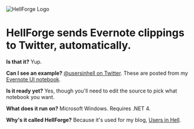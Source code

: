 ![HellForge Logo](http://i.imgur.com/15hat.png)

HellForge sends Evernote clippings to Twitter, automatically.
=============================================================

**Is that it?** Yup.

**Can I see an example?** [@usersinhell on Twitter](http://twitter.com/usersinhell). These are posted from my [Evernote UI notebook](http://phillipcohen.net/hellbits_notebook).

**Is it ready yet?** Yes, though you'll need to edit the source to pick what notebook you want.

**What does it run on?** Microsoft Windows. Requires .NET 4.

**Why's it called HellForge?** Because it's used for my blog, [Users in Hell](http://usersinhell.com).